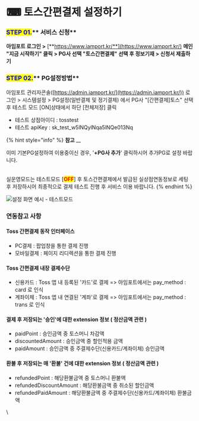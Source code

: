 # ⌨ 토스간편결제 설정하기

### <mark style="color:blue;">**STEP 01.**</mark>** 서비스 신청**&#x20;

**아임포트 로그인 >** [**https://www.iamport.kr/**](https://www.iamport.kr/) **메인 "지금 시작하기" 클릭  > PG사 선택 "토스간편결제" 선택 후 정보기재 > 신청서 제출하기**

### <mark style="color:blue;">**STEP 0**</mark><mark style="color:blue;">**2**</mark><mark style="color:blue;">**.**</mark>** PG설정방법**

아임포트 관리자콘솔([https://admin.iamport.kr/](https://admin.iamport.kr/)) 로그인 > 시스템설정 > PG설정(일반결제 및 정기결제) 에서 PG사 "\[간편결제]토스" 선택 후 테스트 모드 \[ON]상태에서 하단 \[전체저장] 클릭

* 테스트 상점아이디 : tosstest
* 테스트 apiKey : sk\_test\_w5lNQylNqa5lNQe013Nq

{% hint style="info" %}
**참고** __&#x20;

이미 기본PG설정하여 이용중이신 경우, '**+PG사 추가**' 클릭하시어 추가PG로 설정 바랍니다.

\
실운영모드는 테스트모드 \[<mark style="color:red;">**OFF**</mark>] 후 토스간편결제에서 발급된 실상점연동정보로 세팅 후 저장하시어 최종적으로 결제 테스트 진행 후 서비스 이용 바랍니다.
{% endhint %}

![설정 화면 예시 - 테스트모드](https://mail.google.com/mail/u/0?ui=2\&ik=eabc50b472\&attid=0.1\&permmsgid=msg-f:1731136926968037438\&th=18063bdcf57dc03e\&view=fimg\&fur=ip\&sz=s0-l75-ft\&attbid=ANGjdJ-kFDi3k4WhSlWg5TFIhz\_3vubRPibq7xYNaMqpBVBpedhbSQarjdiWPePxqEbiqbG4jWk9QD-aMXj0HGYXzM-nJNRaj7-JkMzbS1bjrV3ahjRKGS\_jcdTlTaY\&disp=emb\&realattid=ii\_ky84j8az0)

### 연동참고 사항

#### Toss 간편결제 동작 인터페이스

* PC결제 : 팝업창을 통한 결제 진행
* 모바일결제 : 페이지 리디렉션을 통한 결제 진행

#### Toss 간편결제 내장 결제수단

* 신용카드 : Toss 앱 내 등록된 '카드'로 결제 => 아임포트에서는 pay\_method : card 로 인식
* 계좌이체 : Toss 앱 내 연결된 '계좌'로 결제 => 아임포트에서는 pay\_method : trans 로 인식&#x20;

#### 결제 후 저장되는 '승인'에 대한 extension 정보 ( 정산금액 관련 )

* paidPoint : 승인금액 중 토스머니 차감액
* discountedAmount : 승인금액 중 할인적용 금액
* paidAmount : 승인금액 중 주결제수단(신용카드/계좌이체) 승인금액&#x20;

#### 환불 후 저장되는 매 '환불' 건에 대한 extension 정보 ( 정산금액 관련 )

* refundedPoint : 해당환불금액 중 토스머니 환불액
* refundedDiscountAmount : 해당환불금액 중 취소된 할인금액
* refundedPaidAmount : 해당환불금액 중 주결제수단(신용카드/계좌이체) 환불금액

\
